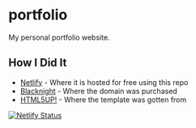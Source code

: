 # portfolio

My personal portfolio website.

## How I Did It

* [Netlify](https://www.netlify.com/) - Where it is hosted for free using this repo
* [Blacknight](https://www.blacknight.com/) - Where the domain was purchased
* [HTML5UP!](https://html5up.net/) - Where the template was gotten from

[![Netlify Status](https://api.netlify.com/api/v1/badges/da8fd234-a5dc-45e6-a03e-a709b1c7a80e/deploy-status)](https://app.netlify.com/sites/odhranmahony/deploys)
